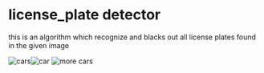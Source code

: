 # license_plate detector
 this is an algorithm which recognize and blacks out all license plates found in the given image
 
 ![cars](https://user-images.githubusercontent.com/76048260/111598825-4a0d3f80-87d8-11eb-99cc-d38e0c62391d.jpg)![car](https://user-images.githubusercontent.com/76048260/111598933-65784a80-87d8-11eb-9e4a-c8e27beae511.jpg)
![more cars](https://user-images.githubusercontent.com/76048260/111598938-67420e00-87d8-11eb-94b3-bb14bba25ccc.png)


